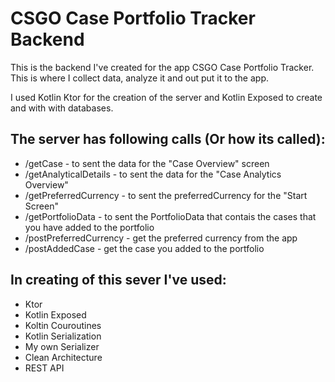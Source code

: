 # CSGO Case Portfolio Tracker Backend

This is the backend I've created for the app CSGO Case Portfolio Tracker. This is where I collect data, analyze it and out put it to the app. 

I used Kotlin Ktor for the creation of the server and Kotlin Exposed to create and with with databases. 

## The server has following calls (Or how its called):
- /getCase - to sent the data for the "Case Overview" screen
- /getAnalyticalDetails - to sent the data for the "Case Analytics Overview"
- /getPreferredCurrency - to sent the preferredCurrency for the "Start Screen"
- /getPortfolioData - to sent the PortfolioData that contais the cases that you have added to the portfolio
- /postPreferredCurrency - get the preferred currency from the app
- /postAddedCase - get the case you added to the portfolio

## In creating of this sever I've used:
- Ktor
- Kotlin Exposed
- Koltin Couroutines
- Kotlin Serialization
- My own Serializer
- Clean Architecture
- REST API
